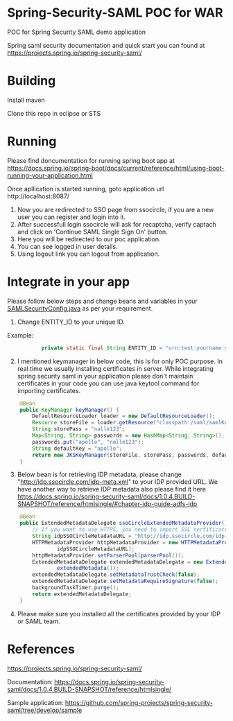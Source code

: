 # Spring-Security-SAML POC for WAR
POC for Spring Security SAML demo application

Spring saml security documentation and quick start you can found at https://projects.spring.io/spring-security-saml/

# Building
Install maven

Clone this repo in eclipse or STS

# Running
Please find doncumentation for running spring boot app at https://docs.spring.io/spring-boot/docs/current/reference/html/using-boot-running-your-application.html

Once apllication is started running, goto application url http://localhost:8087/

1) Now you are redirected to SSO page from ssocircle, if you are a new user you can register and login into it.
2) After successfull login ssocircle will ask for recaptcha, verify captach and click on 'Continue SAML Single Sign On' button.
3) Here you will be redirected to our poc application.
4) You can see logged in user details.
4) Using logout link you can logout from application.

# Integrate in your app
Please follow below steps and change beans and variables in your [SAMLSecurityConfig.java](src/main/java/com/aa/security/saml/config/SAMLSecurityConfig.java) as per your requirement.
1) Change ENTITY_ID to your unique ID.

 Example: 
```java
           private static final String ENTITY_ID = "urn:test:yourname:yourcity";
```
2) I mentioned keymanager in below code, this is for only POC purpose. In real time we usually installing certificates in server. While integrating spring security saml in your application please don't maintain certificates in your code you can use java keytool command for importing certificates.

```java
    @Bean
    public KeyManager keyManager() {
        DefaultResourceLoader loader = new DefaultResourceLoader();
        Resource storeFile = loader.getResource("classpath:/saml/samlKeystore.jks");
        String storePass = "nalle123";
        Map<String, String> passwords = new HashMap<String, String>();
        passwords.put("apollo", "nalle123");
        String defaultKey = "apollo";
        return new JKSKeyManager(storeFile, storePass, passwords, defaultKey);
    }
```
3) Below bean is for retrieving IDP metadata, please change "http://idp.ssocircle.com/idp-meta.xml" to your IDP provided URL. We have another way to retrieve IDP metadata also please find it here https://docs.spring.io/spring-security-saml/docs/1.0.4.BUILD-SNAPSHOT/reference/htmlsingle/#chapter-idp-guide-adfs-idp
```java
    @Bean
    public ExtendedMetadataDelegate ssoCircleExtendedMetadataProvider() throws MetadataProviderException {
        // If you want to use HTTPS, you need to import SSL certificates
        String idpSSOCircleMetadataURL = "http://idp.ssocircle.com/idp-meta.xml";
        HTTPMetadataProvider httpMetadataProvider = new HTTPMetadataProvider(this.backgroundTaskTimer, httpClient(),
                idpSSOCircleMetadataURL);
        httpMetadataProvider.setParserPool(parserPool());
        ExtendedMetadataDelegate extendedMetadataDelegate = new ExtendedMetadataDelegate(httpMetadataProvider,
                extendedMetadata());
        extendedMetadataDelegate.setMetadataTrustCheck(false);
        extendedMetadataDelegate.setMetadataRequireSignature(false);
        backgroundTaskTimer.purge();
        return extendedMetadataDelegate;
    }
```

4) Please make sure you installed all the certificates provided by your IDP or SAML team.

# References
https://projects.spring.io/spring-security-saml/

Documentation: https://docs.spring.io/spring-security-saml/docs/1.0.4.BUILD-SNAPSHOT/reference/htmlsingle/

Sample application: https://github.com/spring-projects/spring-security-saml/tree/develop/sample
